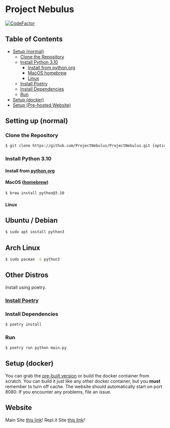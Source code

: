 # Project Nebulus

[![CodeFactor](https://www.codefactor.io/repository/github/projectnebulus/projectnebulus/badge/main?s=984a8cc42046715d68584c438c428701c76bc2e9)](https://www.codefactor.io/repository/github/projectnebulus/projectnebulus/overview/main)

## Table of Contents

- [Setup (normal)](#setup-normal)
    - [Clone the Repository](#clone-the-repository)
    - [Install Python 3.10](#install-python-310)
        - [Install from python.org](#install-from-pythonorg)
        - [MacOS homebrew](#macos-homebrew)
        - [Linux](#linux)
    - [Install Poetry](#install-poetry)
    - [Install Dependencies](#install-dependencies)
    - [Run](#run)
- [Setup (docker)](#setup-docker)
- [Setup (Pre-hosted Website)](#website)

## Setting up (normal)

### Clone the Repository

```bash
$ git clone https://github.com/ProjectNebulus/ProjectNebulus.git [optional directory]
```

### Install Python 3.10

#### Install from [python.org](https://www.python.org/downloads/release/python-3100/)

#### MacOS ([homebrew](https://brew.sh/))

```bash
$ brew install python@3.10
```

#### Linux

## Ubuntu / Debian

```bash
$ sudo apt install python3
```

## Arch Linux

```bash
$ sudo pacman -S python3
```

## Other Distros

Install using poetry.

### [Install Poetry](https://python-poetry.org/docs/#installation)

### Install Dependencies

```bash
$ poetry install
```

### Run

```bash
$ poetry run python main.py
```

## Setup (docker)

You can grab
the [pre-built version](https://github.com/ProjectNebulus/ProjectNebulus/actions/workflows/docker-image.yml) or build
the docker container from scratch. You can build it just like any other docker container, but you **must** remember to
turn off cache. The website should automatically start on port 8080. If you encounter any problems, file an issue.

## Website

Main Site [this link](https://beta.nebulus.ml/)!
Repl.it Site [this link](https://project-nebulus.nicholasxwang.repl.co/)!
